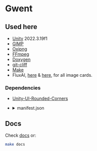 # Gwent

## Used here

- [Unity](https://unity.com) 2022.3.19f1
- [GIMP](https://www.gimp.org)
- [Oxipng](https://github.com/shssoichiro/oxipng)
- [FFmpeg](https://www.ffmpeg.org)
- [Doxygen](https://www.doxygen.nl)
- [git-cliff](https://git-cliff.org)
- [Make](https://www.gnu.org/software/make/)
- FluxAI, [here](https://fal.ai/flux) & [here](https://flux1.ai), for all image cards.

### Dependencies

- [Unity-UI-Rounded-Corners](https://github.com/kirevdokimov/Unity-UI-Rounded-Corners)
- <details>
    <summary>manifest.json</summary>

    | Package                                      | Version |
    | -------------------------------------------- | ------- |
    | com.unity.collab-proxy                       | 2.4.3   |
    | com.unity.feature.2d                         | 2.0.0   |
    | com.unity.ide.rider                          | 3.0.27  |
    | com.unity.ide.visualstudio                   | 2.0.22  |
    | com.unity.render-pipelines.universal         | 14.0.10 |
    | com.unity.test-framework                     | 1.1.33  |
    | com.unity.textmeshpro                        | 3.0.6   |
    | com.unity.timeline                           | 1.7.6   |
    | com.unity.toolchain.linux-x86_64             | 2.0.9   |
    | com.unity.ugui                               | 1.0.0   |
    | com.unity.visualscripting                    | 1.9.1   |
    | com.unity.modules.ai                         | 1.0.0   |
    | com.unity.modules.androidjni                 | 1.0.0   |
    | com.unity.modules.animation                  | 1.0.0   |
    | com.unity.modules.assetbundle                | 1.0.0   |
    | com.unity.modules.audio                      | 1.0.0   |
    | com.unity.modules.cloth                      | 1.0.0   |
    | com.unity.modules.director                   | 1.0.0   |
    | com.unity.modules.imageconversion            | 1.0.0   |
    | com.unity.modules.imgui                      | 1.0.0   |
    | com.unity.modules.jsonserialize              | 1.0.0   |
    | com.unity.modules.particlesystem             | 1.0.0   |
    | com.unity.modules.physics                    | 1.0.0   |
    | com.unity.modules.physics2d                  | 1.0.0   |
    | com.unity.modules.screencapture              | 1.0.0   |
    | com.unity.modules.terrain                    | 1.0.0   |
    | com.unity.modules.terrainphysics             | 1.0.0   |
    | com.unity.modules.tilemap                    | 1.0.0   |
    | com.unity.modules.ui                         | 1.0.0   |
    | com.unity.modules.uielements                 | 1.0.0   |
    | com.unity.modules.umbra                      | 1.0.0   |
    | com.unity.modules.unityanalytics             | 1.0.0   |
    | com.unity.modules.unitywebrequest            | 1.0.0   |
    | com.unity.modules.unitywebrequestassetbundle | 1.0.0   |
    | com.unity.modules.unitywebrequestaudio       | 1.0.0   |
    | com.unity.modules.unitywebrequesttexture     | 1.0.0   |
    | com.unity.modules.unitywebrequestwww         | 1.0.0   |
    | com.unity.modules.vehicles                   | 1.0.0   |
    | com.unity.modules.video                      | 1.0.0   |
    | com.unity.modules.vr                         | 1.0.0   |
    | com.unity.modules.wind                       | 1.0.0   |
    | com.unity.modules.xr                         | 1.0.0   |
  </details>


## Docs

Check [docs](https://arkye03.github.io/gwt/) or:

```sh
make docs
```
